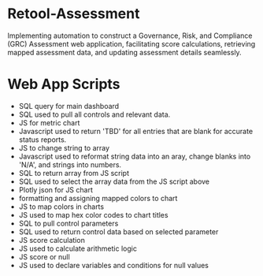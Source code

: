 # Retool-Assessment
Implementing automation to construct a Governance, Risk, and Compliance (GRC) Assessment web application, facilitating score calculations, retrieving mapped assessment data, and updating assessment details seamlessly.

# Web App Scripts
- SQL query for main dashboard
 - SQL used to pull all controls and relevant data.
- JS for metric chart
 - Javascript used to return 'TBD' for all entries that are blank for accurate status reports.
- JS to change string to array
 - Javascript used to reformat string data into an aray, change blanks into 'N/A', and strings into numbers.
-  SQL to return array from JS script
  - SQL used to select the array data from the JS script above
- Plotly json for JS chart
 - formatting and assigning mapped colors to chart
- JS to map colors in charts
 - JS used to map hex color codes to chart titles
- SQL to pull control parameters
 - SQL used to return control data based on selected parameter
- JS score calculation
 - JS used to calculate arithmetic logic
- JS score or null
 - JS used to declare variables and conditions for null values
